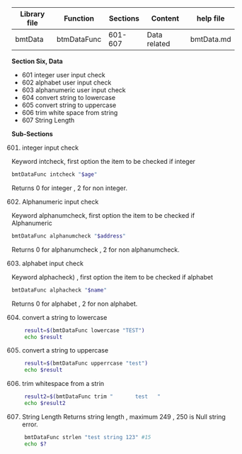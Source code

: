 
| Library file | Function | Sections | Content | help file |
| ---- | ---- | ---- | ---- | ---- |
|  bmtData | btmDataFunc | 601-607 | Data related | bmtData.md|

**Section Six, Data**

* 601 integer user input check
* 602 alphabet user input check
* 603 alphanumeric user input check
* 604 convert string to lowercase
* 605 convert string to uppercase
* 606 trim white space from string
* 607 String Length 

**Sub-Sections**

601) integer input check

Keyword intcheck, first option the item to be checked if integer

```sh
bmtDataFunc intcheck "$age"
```

Returns 0 for integer , 2 for non integer.

602) Alphanumeric input check

Keyword alphanumcheck, first option the item to be checked if Alphanumeric

```sh
bmtDataFunc alphanumcheck "$address"
```

Returns 0 for alphanumcheck , 2 for non alphanumcheck.

603) alphabet input check

Keyword alphacheck) , first option the item to be checked if alphabet

```sh
bmtDataFunc alphacheck "$name"
```

Returns 0 for alphabet , 2 for non alphabet.

604)  convert a string to lowercase

```sh
	result=$(bmtDataFunc lowercase "TEST")   
	echo $result
```

605)   convert a string to uppercase

```sh
	result=$(bmtDataFunc upperrcase "test")   
	echo $result
```

606) trim whitespace from a strin

```sh
	result2=$(bmtDataFunc trim "       test   "
	echo $result2
```

607) String Length 
Returns string length , maximum 249 , 250 is Null string error.

```sh
	bmtDataFunc strlen "test string 123" #15
	echo $?
```
